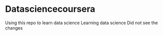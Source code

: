 # Datasciencecoursera
Using this repo to learn data science
Learning data science
Did not see the changes
